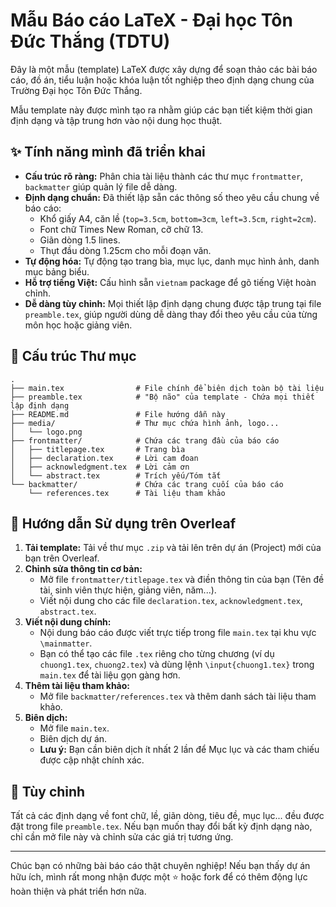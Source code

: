 # Mẫu Báo cáo LaTeX - Đại học Tôn Đức Thắng (TDTU)

Đây là một mẫu (template) LaTeX được xây dựng để soạn thảo các bài báo cáo, đồ án, tiểu luận hoặc khóa luận tốt nghiệp theo định dạng chung của Trường Đại học Tôn Đức Thắng.

Mẫu template này được mình tạo ra nhằm giúp các bạn tiết kiệm thời gian định dạng và tập trung hơn vào nội dung học thuật.

## ✨ Tính năng mình đã triển khai

-   **Cấu trúc rõ ràng:** Phân chia tài liệu thành các thư mục `frontmatter`, `backmatter` giúp quản lý file dễ dàng.
-   **Định dạng chuẩn:** Đã thiết lập sẵn các thông số theo yêu cầu chung về báo cáo:
    -   Khổ giấy A4, căn lề (`top=3.5cm`, `bottom=3cm`, `left=3.5cm`, `right=2cm`).
    -   Font chữ Times New Roman, cỡ chữ 13.
    -   Giãn dòng 1.5 lines.
    -   Thụt đầu dòng 1.25cm cho mỗi đoạn văn.
-   **Tự động hóa:** Tự động tạo trang bìa, mục lục, danh mục hình ảnh, danh mục bảng biểu.
-   **Hỗ trợ tiếng Việt:** Cấu hình sẵn `vietnam` package để gõ tiếng Việt hoàn chỉnh.
-   **Dễ dàng tùy chỉnh:** Mọi thiết lập định dạng chung được tập trung tại file `preamble.tex`, giúp người dùng dễ dàng thay đổi theo yêu cầu của từng môn học hoặc giảng viên.

## 📁 Cấu trúc Thư mục

```
.
├── main.tex                # File chính để biên dịch toàn bộ tài liệu
├── preamble.tex            # "Bộ não" của template - Chứa mọi thiết lập định dạng
├── README.md               # File hướng dẫn này
├── media/                  # Thư mục chứa hình ảnh, logo...
│   └── logo.png
├── frontmatter/            # Chứa các trang đầu của báo cáo
│   ├── titlepage.tex       # Trang bìa
│   ├── declaration.tex     # Lời cam đoan
│   ├── acknowledgment.tex  # Lời cảm ơn
│   └── abstract.tex        # Trích yếu/Tóm tắt
└── backmatter/             # Chứa các trang cuối của báo cáo
    └── references.tex      # Tài liệu tham khảo
```

## 📝 Hướng dẫn Sử dụng trên Overleaf

1.  **Tải template:** Tải về thư mục `.zip` và tải lên trên dự án (Project) mới của bạn trên Overleaf.
2.  **Chỉnh sửa thông tin cơ bản:**
    -   Mở file `frontmatter/titlepage.tex` và điền thông tin của bạn (Tên đề tài, sinh viên thực hiện, giảng viên, năm...).
    -   Viết nội dung cho các file `declaration.tex`, `acknowledgment.tex`, `abstract.tex`.
3.  **Viết nội dung chính:**
    -   Nội dung báo cáo được viết trực tiếp trong file `main.tex` tại khu vực `\mainmatter`.
    -   Bạn có thể tạo các file `.tex` riêng cho từng chương (ví dụ `chuong1.tex`, `chuong2.tex`) và dùng lệnh `\input{chuong1.tex}` trong `main.tex` để tài liệu gọn gàng hơn.
4.  **Thêm tài liệu tham khảo:**
    -   Mở file `backmatter/references.tex` và thêm danh sách tài liệu tham khảo.
5.  **Biên dịch:**
    -   Mở file `main.tex`.
    -   Biên dịch dự án.
    -   **Lưu ý:** Bạn cần biên dịch ít nhất 2 lần để Mục lục và các tham chiếu được cập nhật chính xác.

## 🎨 Tùy chỉnh

Tất cả các định dạng về font chữ, lề, giãn dòng, tiêu đề, mục lục... đều được đặt trong file `preamble.tex`. Nếu bạn muốn thay đổi bất kỳ định dạng nào, chỉ cần mở file này và chỉnh sửa các giá trị tương ứng.

---

Chúc bạn có những bài báo cáo thật chuyên nghiệp!
Nếu bạn thấy dự án hữu ích, mình rất mong nhận được một ⭐️ hoặc fork để có thêm động lực hoàn thiện và phát triển hơn nữa.


